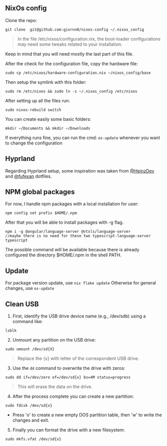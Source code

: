 ## NixOs config

Clone the repo:

```
git clone  git@github.com:giornn0/nixos-config ~/.nixos_config
```

> In the file /etc/nixos/configuration.nix, the boot-loader configurations
> may need some tweaks related to your installation.

Keep in mind that you will need mostly the last part of this file.

After the check for the configuration file, copy the hardware file:

```
sudo cp /etc/nixos/hardware-configuration.nix ~/nixos_config/base
```

Then setup the symlink with this folder:

```
sudo rm /etc/nixos && sudo ln -s ~/.nixos_config /etc/nixos
```

After setting up all the files run:

```
sudo nixos-rebuild switch
```

You can create easily some basic folders:

```
mkdir ~/Documents && mkdir ~/Downloads
```

If everything runs fine, you can run the cmd: `os-update` whenever you want to change the configuration

## Hyprland

Regarding Hyprland setup, some inspiration was taken from [@HeinzDev](https://github.com/HeinzDev/Hyprland-dotfiles) and [@fufexan](https://github.com/fufexan/dotfiles/tree/main/home) dotfiles.

## NPM global packages

For now, I handle npm packages with a local installation for user:

```
npm config set prefix $HOME/.npm
```

After that you will be able to install packages with -g flag.

```
npm i -g @angular/language-server @vtsls/language-server
//maybe there is no need for these two typescript-language-server typescript
```

The possible command will be available because there is already configured the directory
$HOME/.npm in the shell PATH.

## Update

For package version update, use `nix flake update`
Otherwise for general changes, use `os-update`

## Clean USB

1. First, identify the USB drive device name (e.g., /dev/sdb) using a command like:

```
lsblk
```

2. Unmount any partition on the USB drive:

```
sudo umount /dev/sd{X}
```

> Replace the {x} with letter of the correspondent USB drive.

3. Use the `dd` command to overwrite the drive with zeros:

```
sudo dd if=/dev/zero of=/dev/sd{x} bs=4M status=progress
```

> This will erase the data on the drive.

4. After the process complete you can create a new partition:

```
sudo fdisk /dev/sd{x}
```

- Press 'o' to create a new empty DOS partition table, then 'w' to write the changes and exit.

5. Finally you can format the drive with a new filesystem:

```
sudo mkfs.vfat /dev/sd{x}
```
